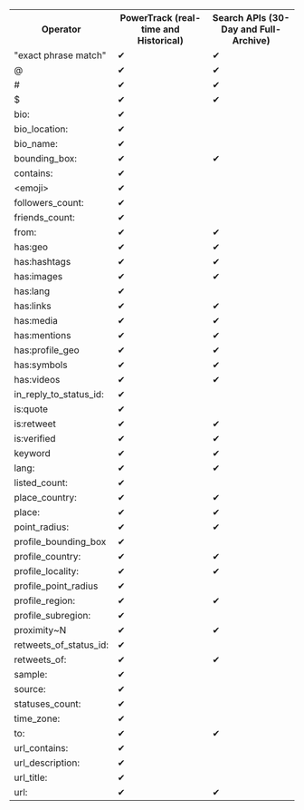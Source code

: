
<table class="tg">
  <tr>
    <th class="tg-nhkk">Operator</th>
    <th class="tg-nhkk">PowerTrack (real-time and Historical)</th>
    <th class="tg-nhkk">Search APIs (30-Day and Full-Archive)</th>
  </tr>
  <tr>
    <td class="tg-yw4l">"exact phrase match"</td>
    <td class="tg-4qcj">✔</td>
    <td class="tg-4qcj">✔</td>
  </tr>
  <tr>
    <td class="tg-yw4l">@</td>
    <td class="tg-4qcj">✔</td>
    <td class="tg-f3f0">✔</td>
  </tr>
  <tr>
    <td class="tg-yw4l">#</td>
    <td class="tg-4qcj">✔</td>
    <td class="tg-4qcj">✔</td>
  </tr>
  <tr>
    <td class="tg-yw4l">$</td>
    <td class="tg-4qcj">✔</td>
    <td class="tg-4qcj">✔</td>
  </tr>
  <tr>
    <td class="tg-yw4l">bio:</td>
    <td class="tg-4qcj">✔</td>
    <td class="tg-yw4l"></td>
  </tr>
  <tr>
    <td class="tg-yw4l">bio_location:</td>
    <td class="tg-4qcj">✔</td>
    <td class="tg-yw4l"></td>
  </tr>
  <tr>
    <td class="tg-yw4l">bio_name:</td>
    <td class="tg-4qcj">✔</td>
    <td class="tg-yw4l"></td>
  </tr>
  <tr>
    <td class="tg-yw4l">bounding_box:</td>
    <td class="tg-4qcj">✔</td>
    <td class="tg-4qcj">✔</td>
  </tr>
  <tr>
    <td class="tg-yw4l">contains:</td>
    <td class="tg-4qcj">✔</td>
    <td class="tg-yw4l"></td>
  </tr>
  <tr>
    <td class="tg-yw4l">&lt;emoji&gt;</td>
    <td class="tg-4qcj">✔</td>
    <td class="tg-yw4l"></td>
  </tr>
  <tr>
    <td class="tg-yw4l">followers_count:</td>
    <td class="tg-4qcj">✔</td>
    <td class="tg-yw4l"></td>
  </tr>
  <tr>
    <td class="tg-yw4l">friends_count:</td>
    <td class="tg-4qcj">✔</td>
    <td class="tg-yw4l"></td>
  </tr>
  <tr>
    <td class="tg-yw4l">from:</td>
    <td class="tg-4qcj">✔</td>
    <td class="tg-4qcj">✔</td>
  </tr>
  <tr>
    <td class="tg-yw4l">has:geo</td>
    <td class="tg-4qcj">✔</td>
    <td class="tg-4qcj">✔</td>
  </tr>
  <tr>
    <td class="tg-yw4l">has:hashtags</td>
    <td class="tg-4qcj">✔</td>
    <td class="tg-4qcj">✔</td>
  </tr>
  <tr>
    <td class="tg-yw4l">has:images</td>
    <td class="tg-4qcj">✔</td>
    <td class="tg-4qcj">✔</td>
  </tr>
  <tr>
    <td class="tg-yw4l">has:lang</td>
    <td class="tg-4qcj">✔</td>
    <td class="tg-yw4l"></td>
  </tr>
  <tr>
    <td class="tg-yw4l">has:links</td>
    <td class="tg-4qcj">✔</td>
    <td class="tg-4qcj">✔</td>
  </tr>
  <tr>
    <td class="tg-yw4l">has:media</td>
    <td class="tg-4qcj">✔</td>
    <td class="tg-4qcj">✔</td>
  </tr>
  <tr>
    <td class="tg-yw4l">has:mentions</td>
    <td class="tg-4qcj">✔</td>
    <td class="tg-4qcj">✔</td>
  </tr>
  <tr>
    <td class="tg-yw4l">has:profile_geo</td>
    <td class="tg-4qcj">✔</td>
    <td class="tg-4qcj">✔</td>
  </tr>
  <tr>
    <td class="tg-yw4l">has:symbols</td>
    <td class="tg-4qcj">✔</td>
    <td class="tg-4qcj">✔</td>
  </tr>
  <tr>
    <td class="tg-yw4l">has:videos</td>
    <td class="tg-4qcj">✔</td>
    <td class="tg-4qcj">✔</td>
  </tr>
  <tr>
    <td class="tg-yw4l">in_reply_to_status_id:</td>
    <td class="tg-4qcj">✔</td>
    <td class="tg-yw4l"></td>
  </tr>
  <tr>
    <td class="tg-yw4l">is:quote</td>
    <td class="tg-4qcj">✔</td>
    <td class="tg-yw4l"></td>
  </tr>
  <tr>
    <td class="tg-yw4l">is:retweet</td>
    <td class="tg-4qcj">✔</td>
    <td class="tg-4qcj">✔</td>
  </tr>
  <tr>
    <td class="tg-yw4l">is:verified</td>
    <td class="tg-4qcj">✔</td>
    <td class="tg-4qcj">✔</td>
  </tr>
  <tr>
    <td class="tg-yw4l">keyword</td>
    <td class="tg-4qcj">✔</td>
    <td class="tg-4qcj">✔</td>
  </tr>
  <tr>
    <td class="tg-yw4l">lang:</td>
    <td class="tg-4qcj">✔</td>
    <td class="tg-4qcj">✔</td>
  </tr>
  <tr>
    <td class="tg-yw4l">listed_count:</td>
    <td class="tg-4qcj">✔</td>
    <td class="tg-yw4l"></td>
  </tr>
  <tr>
    <td class="tg-yw4l">place_country:</td>
    <td class="tg-4qcj">✔</td>
    <td class="tg-4qcj">✔</td>
  </tr>
  <tr>
    <td class="tg-yw4l">place:</td>
    <td class="tg-4qcj">✔</td>
    <td class="tg-4qcj">✔</td>
  </tr>
  <tr>
    <td class="tg-yw4l">point_radius:</td>
    <td class="tg-4qcj">✔</td>
    <td class="tg-4qcj">✔</td>
  </tr>
  <tr>
    <td class="tg-yw4l">profile_bounding_box</td>
    <td class="tg-4qcj">✔</td>
    <td class="tg-yw4l"></td>
  </tr>
  <tr>
    <td class="tg-yw4l">profile_country:</td>
    <td class="tg-4qcj">✔</td>
    <td class="tg-4qcj">✔</td>
  </tr>
  <tr>
    <td class="tg-yw4l">profile_locality:</td>
    <td class="tg-4qcj">✔</td>
    <td class="tg-4qcj">✔</td>
  </tr>
  <tr>
    <td class="tg-yw4l">profile_point_radius</td>
    <td class="tg-4qcj">✔</td>
    <td class="tg-yw4l"></td>
  </tr>
  <tr>
    <td class="tg-yw4l">profile_region:</td>
    <td class="tg-4qcj">✔</td>
    <td class="tg-4qcj">✔</td>
  </tr>
  <tr>
    <td class="tg-yw4l">profile_subregion:</td>
    <td class="tg-4qcj">✔</td>
    <td class="tg-yw4l"></td>
  </tr>
  <tr>
    <td class="tg-yw4l">proximity~N</td>
    <td class="tg-4qcj">✔</td>
    <td class="tg-4qcj">✔</td>
  </tr>
  <tr>
    <td class="tg-yw4l">retweets_of_status_id:</td>
    <td class="tg-4qcj">✔</td>
    <td class="tg-yw4l"></td>
  </tr>
  <tr>
    <td class="tg-yw4l">retweets_of:</td>
    <td class="tg-4qcj">✔</td>
    <td class="tg-4qcj">✔</td>
  </tr>
  <tr>
    <td class="tg-yw4l">sample:</td>
    <td class="tg-4qcj">✔</td>
    <td class="tg-3we0"></td>
  </tr>
  <tr>
    <td class="tg-yw4l">source:</td>
    <td class="tg-4qcj">✔</td>
    <td class="tg-yw4l"></td>
  </tr>
  <tr>
    <td class="tg-yw4l">statuses_count:</td>
    <td class="tg-4qcj">✔</td>
    <td class="tg-yw4l"></td>
  </tr>
  <tr>
    <td class="tg-yw4l">time_zone:</td>
    <td class="tg-4qcj">✔</td>
    <td class="tg-yw4l"></td>
  </tr>
  <tr>
    <td class="tg-yw4l">to:</td>
    <td class="tg-4qcj">✔</td>
    <td class="tg-4qcj">✔</td>
  </tr>
  <tr>
    <td class="tg-yw4l">url_contains:</td>
    <td class="tg-4qcj">✔</td>
    <td class="tg-yw4l"></td>
  </tr>
  <tr>
    <td class="tg-yw4l">url_description:</td>
    <td class="tg-4qcj">✔</td>
    <td class="tg-yw4l"></td>
  </tr>
  <tr>
    <td class="tg-yw4l">url_title:</td>
    <td class="tg-4qcj">✔</td>
    <td class="tg-yw4l"></td>
  </tr>
  <tr>
    <td class="tg-yw4l">url:</td>
    <td class="tg-4qcj">✔</td>
    <td class="tg-4qcj">✔</td>
  </tr>
</table>
